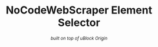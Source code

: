 

<h1 align="center">
NoCodeWebScraper Element Selector
</h1>
<sub>
<h6 align="center">
built on top of uBlock Origin
</sub>
</h1>

